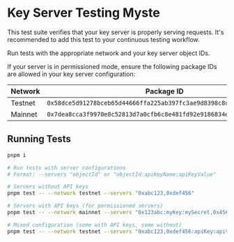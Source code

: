 # Key Server Testing Myste

This test suite verifies that your key server is properly serving requests. It's recommended to add this test to your continuous testing workflow.

Run tests with the appropriate network and your key server object IDs.

If your server is in permissioned mode, ensure the following package IDs are allowed in your key server configuration:

| Network | Package ID |
|---------|------------|
| Testnet | `0x58dce5d91278bceb65d44666ffa225ab397fc3ae9d8398c8c779c5530bd978c2` |
| Mainnet | `0x7dea8cca3f9970e8c52813d7a0cfb6c8e481fd92e9186834e1e3b58db2068029` |

## Running Tests
```bash
pnpm i

# Run tests with server configurations
# Format: --servers "objectId" or "objectId:apiKeyName:apiKeyValue"

# Servers without API keys
pnpm test -- --network testnet --servers "0xabc123,0xdef456"

# Servers with API keys (for permissioned servers)
pnpm test -- --network mainnet --servers "0x123abc:myKey:mySecret,0x456def:otherKey:otherSecret"

# Mixed configuration (some with API keys, some without)
pnpm test -- --network testnet --servers "0xabc123,0xdef456:apiKey:apiValue"
```